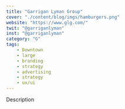 ```yaml
---
title: "Garrigan Lyman Group"
cover: "./content/blog/imgs/hamburgers.png"
website: "https://www.glg.com/"
twit: "@garriganlyman"
inst: "@garriganlyman"
category: "G"
tags:
    - Downtown
    - large
    - branding
    - strategy
    - advertising
    - strategy
    - ux/ui
---
```


Description
